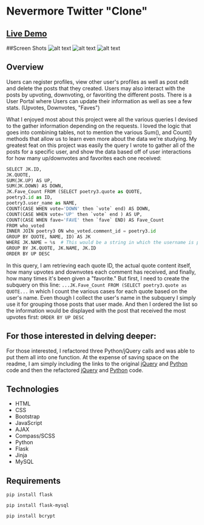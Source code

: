 # Nevermore Twitter "Clone"

## [Live Demo](http://www.dannyarango.com/nevermore)

##Screen Shots
![alt text](../master/static/images/ss1.png "Screen Shot 1")
![alt text](../master/static/images/ss2.png "Screen Shot 2")
![alt text](../master/static/images/ss3.png "Screen Shot 3")


## Overview
Users can register profiles, view other user's profiles as well as post edit and delete the posts that they created.   Users may also interact with the posts by upvoting, downvoting, or favoriting the different posts.  There is a User Portal where Users can update their information as well as see a few stats. (Upvotes, Downvotes, "Faves")

What I enjoyed most about this project were all the various queries I devised to the gather information depending on the requests.  I loved the logic that goes into combining tables, not to mention the various Sum(), and Count() methods that allow us to learn even more about the data we're studying.  My greatest feat on this project was easily the query I wrote to gather all of the posts for a specific user, and show the data based off of user interactions for how many up/downvotes and favorites each one received:

```Python
SELECT JK.ID, 
JK.QUOTE, 
SUM(JK.UP) AS UP, 
SUM(JK.DOWN) AS DOWN, 
JK.Fave_Count FROM (SELECT poetry3.quote as QUOTE, 
poetry3.id as ID, 
poetry3.user_name as NAME, 
COUNT(CASE WHEN vote='DOWN' then `vote` end) AS DOWN,
COUNT(CASE WHEN vote='UP' then `vote` end ) AS UP,
COUNT(CASE WHEN fave='FAVE' then `fave` END) AS Fave_Count
FROM who_voted 
INNER JOIN poetry3 ON who_voted.comment_id = poetry3.id 
GROUP BY QUOTE, NAME, ID) AS JK 
WHERE JK.NAME = %s  # This would be a string in which the username is passed into
GROUP BY JK.QUOTE, JK.NAME, JK.ID 
ORDER BY UP DESC
```

In this query, I am retrieving each quote ID, the actual quote content itself, how many upvotes and downvotes each comment has received, and finally, how many times it's been given a "favorite."  But first, I need to create the subquery on this line: `...JK.Fave_Count FROM (SELECT poetry3.quote as QUOTE...` in which I count the various cases for each quote based on the user's name.  Even though I collect the user's name in the subquery I simply use it for grouping those posts that user made.  And then I ordered the list so the information would be displayed with the post that received the most upvotes first: `ORDER BY UP DESC`

## For those interested in delving deeper:

For those interested, I refactored three Python/jQuery calls and was able to put them all into one function.  At the expense of saving space on the readme, I am simply including the links to the original [jQuery](../master/static/js/doNotUse.js) and [Python](../master/static/js/doNotUse.py) code and then the refactored [jQuery](../master/static/js/refactored.js) and [Python](../master/static/js/refactored.py) code.




## Technologies
- HTML
- CSS
- Bootstrap
- JavaScript
- AJAX
- Compass/SCSS
- Python
- Flask
- Jinja
- MySQL

## Requirements
`pip install flask`

`pip install flask-mysql`

`pip install bcrypt`

